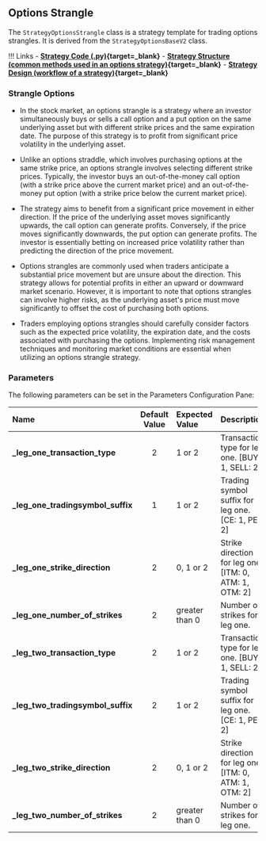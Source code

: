 ## Options Strangle 

The `StrategyOptionsStrangle` class is a strategy template for trading options strangles. It is derived from the `StrategyOptionsBaseV2` class.

!!! Links
    - **[Strategy Code (.py)](https://github.com/algobulls/pyalgostrategypool/blob/master/pyalgostrategypool/options_strangle.py){target=_blank}**
    - **[Strategy Structure (common methods used in an options strategy)](common_options_strategy.md){target=_blank}**
    - **[Strategy Design (workflow of a strategy)](../pyalgotrad/structure.md){target=_blank}**

### Strangle Options
- In the stock market, an options strangle is a strategy where an investor simultaneously buys or sells a call option and a put option on the same underlying asset but with different strike prices and the same expiration date. The purpose of this strategy is to profit from significant price volatility in the underlying asset.

- Unlike an options straddle, which involves purchasing options at the same strike price, an options strangle involves selecting different strike prices. Typically, the investor buys an out-of-the-money call option (with a strike price above the current market price) and an out-of-the-money put option (with a strike price below the current market price).

- The strategy aims to benefit from a significant price movement in either direction. If the price of the underlying asset moves significantly upwards, the call option can generate profits. Conversely, if the price moves significantly downwards, the put option can generate profits. The investor is essentially betting on increased price volatility rather than predicting the direction of the price movement.

- Options strangles are commonly used when traders anticipate a substantial price movement but are unsure about the direction. This strategy allows for potential profits in either an upward or downward market scenario. However, it is important to note that options strangles can involve higher risks, as the underlying asset's price must move significantly to offset the cost of purchasing both options.

- Traders employing options strangles should carefully consider factors such as the expected price volatility, the expiration date, and the costs associated with purchasing the options. Implementing risk management techniques and monitoring market conditions are essential when utilizing an options strangle strategy.


### Parameters

The following parameters can be set in the Parameters Configuration Pane:

| Name                                | Default Value | Expected Value     | Description                                                        |
|:------------------------------------|:-------------:|:-------------------|:-------------------------------------------------------------------|
| **_leg_one_transaction_type**       |       2       | 1 or 2             | Transaction type for leg one. [BUY: 1, SELL: 2]                    |
| **_leg_one_tradingsymbol_suffix**   |       1       | 1 or 2             | Trading symbol suffix for leg one. [CE: 1,  PE: 2]                 |
| **_leg_one_strike_direction**       |       2       | 0, 1 or 2          | Strike direction for leg one. [ITM: 0, ATM: 1,  OTM: 2]            |
| **_leg_one_number_of_strikes**      |       2       | greater than 0     | Number of strikes for leg one.                                     |
| **_leg_two_transaction_type**       |       2       | 1 or 2             | Transaction type for leg one. [BUY: 1, SELL: 2]                    |
| **_leg_two_tradingsymbol_suffix**   |       2       | 1 or 2             | Trading symbol suffix for leg one. [CE: 1,  PE: 2]                 |
| **_leg_two_strike_direction**       |       2       | 0, 1 or 2          | Strike direction for leg one. [ITM: 0, ATM: 1,  OTM: 2]            |
| **_leg_two_number_of_strikes**      |       2       | greater than 0     | Number of strikes for leg one.                                     |



